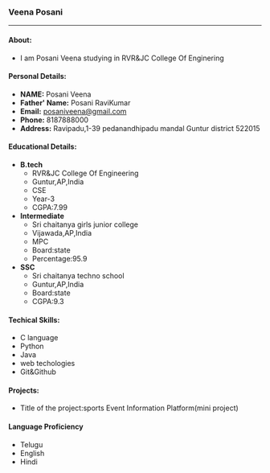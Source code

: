 ### Veena Posani
------------------------
#### About:
- I am Posani Veena studying in RVR&JC College Of Enginering 

#### Personal Details:
- **NAME:** Posani Veena
- **Father' Name:** Posani RaviKumar
- **Email:** posaniveena@gmail.com
- **Phone:** 8187888000
- **Address:** Ravipadu,1-39
             pedanandhipadu mandal
             Guntur district 
             522015
#### Educational Details:
 - **B.tech**
    - RVR&JC College Of Engineering
    - Guntur,AP,India
    - CSE
    - Year-3
    - CGPA:7.99
- **Intermediate**
    - Sri chaitanya girls junior college
    - Vijawada,AP,India
    - MPC
    - Board:state
    - Percentage:95.9
- **SSC**
    - Sri chaitanya techno school
    - Guntur,AP,India
    - Board:state
    - CGPA:9.3
#### Techical Skills:
- C language
- Python
- Java
- web techologies
- Git&Github
#### Projects:
- Title of the project:sports Event Information Platform(mini project)
#### Language Proficiency
- Telugu
- English
- Hindi


